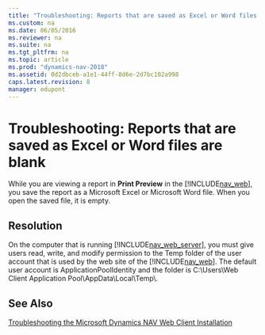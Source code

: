 ```yaml
---
title: "Troubleshooting: Reports that are saved as Excel or Word files are blank"
ms.custom: na
ms.date: 06/05/2016
ms.reviewer: na
ms.suite: na
ms.tgt_pltfrm: na
ms.topic: article
ms.prod: "dynamics-nav-2018"
ms.assetid: 0d2dbceb-a1e1-44ff-8d6e-2d7bc102a998
caps.latest.revision: 8
manager: edupont
---
```

# Troubleshooting: Reports that are saved as Excel or Word files are blank
While you are viewing a report in **Print Preview** in the [!INCLUDE[nav_web](includes/nav_web_md.md)], you save the report as a Microsoft Excel or Microsoft Word file. When you open the saved file, it is empty.  
  
## Resolution  
 On the computer that is running [!INCLUDE[nav_web_server](includes/nav_web_server_md.md)], you must give users read, write, and modify permission to the Temp folder of the user account that is used by the web site of the [!INCLUDE[nav_web](includes/nav_web_md.md)]. The default user account is ApplicationPoolIdentity and the folder is C:\\Users\\Web Client Application Pool\\AppData\\Local\\Temp\\.  
  
## See Also  
 [Troubleshooting the Microsoft Dynamics NAV Web Client Installation](Troubleshooting-the-Microsoft-Dynamics-NAV-Web-Client-Installation.md)